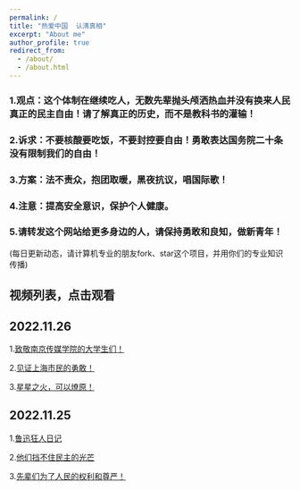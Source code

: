 ```yaml
---
permalink: /
title: "热爱中国  认清真相"
excerpt: "About me"
author_profile: true
redirect_from: 
  - /about/
  - /about.html
---
```



### 1.观点：这个体制在继续吃人，无数先辈抛头颅洒热血并没有换来人民真正的民主自由！请了解真正的历史，而不是教科书的灌输！

### 2.诉求：不要核酸要吃饭，不要封控要自由！勇敢表达国务院二十条没有限制我们的自由！

### 3.方案：法不责众，抱团取暖，黑夜抗议，唱国际歌！

### 4.注意：提高安全意识，保护个人健康。

### 5.请转发这个网站给更多身边的人，请保持勇敢和良知，做新青年！


(每日更新动态，请计算机专业的朋友fork、star这个项目，并用你们的专业知识传播)



## 视频列表，点击观看

2022.11.26
------
1.[致敬南京传媒学院的大学生们！](https://LoveChina-RememberTruth/loveChina.github.io/tree/master/files/202211261.mp4)

2.[见证上海市民的勇敢！](https://LoveChina-RememberTruth/loveChina.github.io/tree/master/files/202211263.mp4)

3.[星星之火，可以燎原！]()


2022.11.25
------
1.[鲁迅狂人日记](https://LoveChina-RememberTruth/loveChina.github.io/tree/master/files/202211251.mp4)

2.[他们挡不住民主的光芒](https://LoveChina-RememberTruth/loveChina.github.io/tree/master/files/202211254.mp4)

3.[先辈们为了人民的权利和尊严！](https://LoveChina-RememberTruth/loveChina.github.io/tree/master/files/202211252.mp4)




